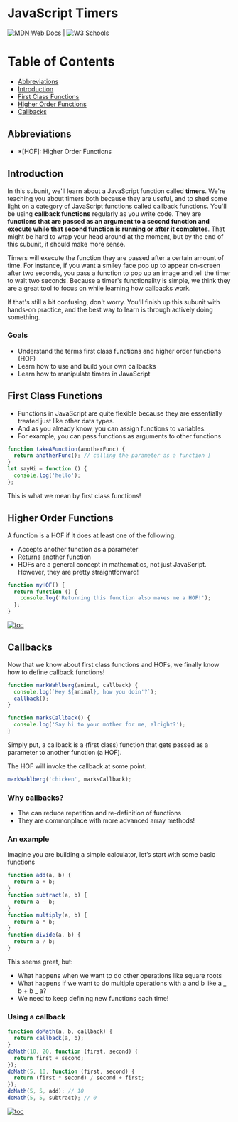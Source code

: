 # JavaScript Timers

[![MDN Web Docs](https://img.shields.io/badge/MDN_Web_Docs-black?style=flat&logo=mdnwebdocs&logoColor=white)](https://developer.mozilla.org/en-US/docs/Web/JavaScript) |
[![W3 Schools](https://img.shields.io/badge/W3Schools-6DA55F?style=flat&logo=w3c&logoColor=white)](https://www.w3schools.com/js/default.asp)

# Table of Contents

- [Abbreviations](#abbreviations)
- [Introduction](#introduction)
- [First Class Functions](#first-class-functions)
- [Higher Order Functions](#higher-order-functions)
- [Callbacks](#callbacks)

## Abbreviations

- \*[HOF]: Higher Order Functions

## Introduction

In this subunit, we'll learn about a JavaScript function called **timers**. We're teaching you about timers both because they are useful, and to shed some light on a category of JavaScript functions called callback functions. You'll be using **callback functions** regularly as you write code. They are **functions that are passed as an argument to a second function and execute while that second function is running or after it completes**. That might be hard to wrap your head around at the moment, but by the end of this subunit, it should make more sense.

Timers will execute the function they are passed after a certain amount of time. For instance, if you want a smiley face pop up to appear on-screen after two seconds, you pass a function to pop up an image and tell the timer to wait two seconds. Because a timer's functionality is simple, we think they are a great tool to focus on while learning how callbacks work.

If that's still a bit confusing, don't worry. You'll finish up this subunit with hands-on practice, and the best way to learn is through actively doing something.

### Goals

- Understand the terms first class functions and higher order functions (HOF)
- Learn how to use and build your own callbacks
- Learn how to manipulate timers in JavaScript

## First Class Functions

- Functions in JavaScript are quite flexible because they are essentially treated just like other data types.
- And as you already know, you can assign functions to variables.
- For example, you can pass functions as arguments to other functions

```javascript
function takeAFunction(anotherFunc) {
  return anotherFunc(); // calling the parameter as a function }
}
let sayHi = function () {
  console.log('hello');
};
```

This is what we mean by first class functions!

## Higher Order Functions

A function is a HOF if it does at least one of the following:

- Accepts another function as a parameter
- Returns another function
- HOFs are a general concept in mathematics, not just JavaScript. However, they are pretty straightforward!

```javascript
function myHOF() {
  return function () {
    console.log('Returning this function also makes me a HOF!');
  };
}
```

[![toc](https://img.shields.io/badge/back%20to%20top-%E2%86%A9-red)](#table-of-contents)

## Callbacks

Now that we know about first class functions and HOFs, we finally know how to define callback functions!

```javascript
function markWahlberg(animal, callback) {
  console.log(`Hey ${animal}, how you doin'?`);
  callback();
}

function marksCallback() {
  console.log('Say hi to your mother for me, alright?');
}
```

Simply put, a callback is a (first class) function that gets passed as a parameter to another function (a HOF).

The HOF will invoke the callback at some point.

```javascript
markWahlberg('chicken', marksCallback);
```

### Why callbacks?

- The can reduce repetition and re-definition of functions
- They are commonplace with more advanced array methods!

### An example

Imagine you are building a simple calculator, let’s start with some basic functions

```javascript
function add(a, b) {
  return a + b;
}
function subtract(a, b) {
  return a - b;
}
function multiply(a, b) {
  return a * b;
}
function divide(a, b) {
  return a / b;
}
```

This seems great, but:

- What happens when we want to do other operations like square roots
- What happens if we want to do multiple operations with a and b like a _ b + b _ a?
- We need to keep defining new functions each time!

### Using a callback

```javascript
function doMath(a, b, callback) {
  return callback(a, b);
}
doMath(10, 20, function (first, second) {
  return first + second;
});
doMath(5, 10, function (first, second) {
  return (first * second) / second + first;
});
doMath(5, 5, add); // 10
doMath(5, 5, subtract); // 0
```

[![toc](https://img.shields.io/badge/back%20to%20top-%E2%86%A9-red)](#table-of-contents)
